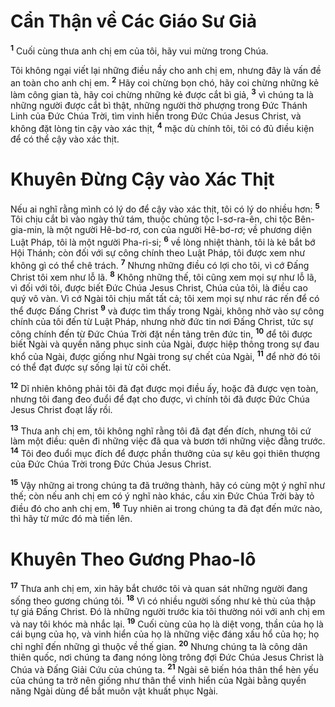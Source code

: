 # Cẩn Thận về Các Giáo Sư Giả
<sup><b>1</b></sup> Cuối cùng thưa anh chị em của tôi, hãy vui mừng trong Chúa.

Tôi không ngại viết lại những điều nầy cho anh chị em, nhưng đây là vấn đề an toàn cho anh chị em. <sup><b>2</b></sup> Hãy coi chừng bọn chó, hãy coi chừng những kẻ làm công gian tà, hãy coi chừng những kẻ được cắt bì giả, <sup><b>3</b></sup> vì chúng ta là những người được cắt bì thật, những người thờ phượng trong Ðức Thánh Linh của Ðức Chúa Trời, tìm vinh hiển trong Ðức Chúa Jesus Christ, và không đặt lòng tin cậy vào xác thịt, <sup><b>4</b></sup> mặc dù chính tôi, tôi có đủ điều kiện để có thể cậy vào xác thịt.


# Khuyên Ðừng Cậy vào Xác Thịt
Nếu ai nghĩ rằng mình có lý do để cậy vào xác thịt, tôi có lý do nhiều hơn: <sup><b>5</b></sup> Tôi chịu cắt bì vào ngày thứ tám, thuộc chủng tộc I-sơ-ra-ên, chi tộc Bên-gia-min, là một người Hê-bơ-rơ, con của người Hê-bơ-rơ; về phương diện Luật Pháp, tôi là một người Pha-ri-si; <sup><b>6</b></sup> về lòng nhiệt thành, tôi là kẻ bắt bớ Hội Thánh; còn đối với sự công chính theo Luật Pháp, tôi được xem như không gì có thể chê trách. <sup><b>7</b></sup> Nhưng những điều có lợi cho tôi, vì cớ Ðấng Christ tôi xem như lỗ lã. <sup><b>8</b></sup> Không những thế, tôi cũng xem mọi sự như lỗ lã, vì đối với tôi, được biết Ðức Chúa Jesus Christ, Chúa của tôi, là điều cao quý vô vàn. Vì cớ Ngài tôi chịu mất tất cả; tôi xem mọi sự như rác rến để có thể được Ðấng Christ <sup><b>9</b></sup> và được tìm thấy trong Ngài, không nhờ vào sự công chính của tôi đến từ Luật Pháp, nhưng nhờ đức tin nơi Ðấng Christ, tức sự công chính đến từ Ðức Chúa Trời đặt nền tảng trên đức tin, <sup><b>10</b></sup> để tôi được biết Ngài và quyền năng phục sinh của Ngài, được hiệp thông trong sự đau khổ của Ngài, được giống như Ngài trong sự chết của Ngài, <sup><b>11</b></sup> để nhờ đó tôi có thể đạt được sự sống lại từ cõi chết.

<sup><b>12</b></sup> Dĩ nhiên không phải tôi đã đạt được mọi điều ấy, hoặc đã được vẹn toàn, nhưng tôi đang đeo đuổi để đạt cho được, vì chính tôi đã được Ðức Chúa Jesus Christ đoạt lấy rồi.

<sup><b>13</b></sup> Thưa anh chị em, tôi không nghĩ rằng tôi đã đạt đến đích, nhưng tôi cứ làm một điều: quên đi những việc đã qua và bươn tới những việc đằng trước. <sup><b>14</b></sup> Tôi đeo đuổi mục đích để được phần thưởng của sự kêu gọi thiên thượng của Ðức Chúa Trời trong Ðức Chúa Jesus Christ.

<sup><b>15</b></sup> Vậy những ai trong chúng ta đã trưởng thành, hãy có cùng một ý nghĩ như thế; còn nếu anh chị em có ý nghĩ nào khác, cầu xin Ðức Chúa Trời bày tỏ điều đó cho anh chị em. <sup><b>16</b></sup> Tuy nhiên ai trong chúng ta đã đạt đến mức nào, thì hãy từ mức đó mà tiến lên.


# Khuyên Theo Gương Phao-lô
<sup><b>17</b></sup> Thưa anh chị em, xin hãy bắt chước tôi và quan sát những người đang sống theo gương chúng tôi. <sup><b>18</b></sup> Vì có nhiều người sống như kẻ thù của thập tự giá Ðấng Christ. Đó là những người trước kia tôi thường nói với anh chị em và nay tôi khóc mà nhắc lại. <sup><b>19</b></sup> Cuối cùng của họ là diệt vong, thần của họ là cái bụng của họ, và vinh hiển của họ là những việc đáng xấu hổ của họ; họ chỉ nghĩ đến những gì thuộc về thế gian. <sup><b>20</b></sup> Nhưng chúng ta là công dân thiên quốc, nơi chúng ta đang nóng lòng trông đợi Ðức Chúa Jesus Christ là Chúa và Ðấng Giải Cứu của chúng ta. <sup><b>21</b></sup> Ngài sẽ biến hóa thân thể hèn yếu của chúng ta trở nên giống như thân thể vinh hiển của Ngài bằng quyền năng Ngài dùng để bắt muôn vật khuất phục Ngài.